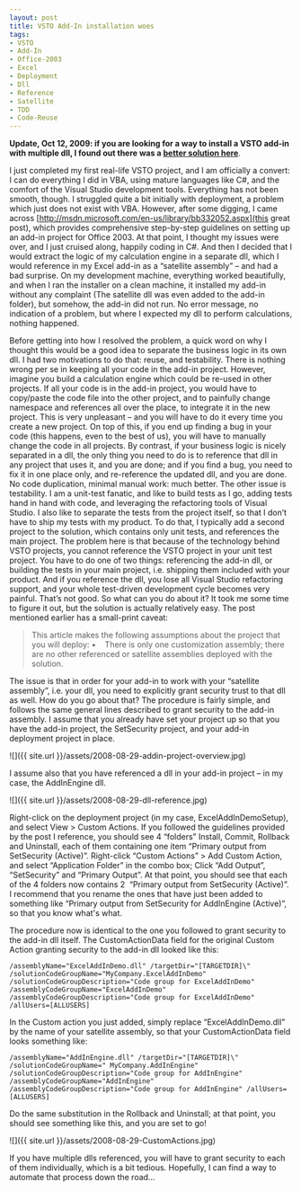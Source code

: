 ```yaml
---
layout: post
title: VSTO Add-In installation woes
tags:
- VSTO
- Add-In
- Office-2003
- Excel
- Deployment
- Dll
- Reference
- Satellite
- TDD
- Code-Reuse
---
```


**Update, Oct 12, 2009: if you are looking for a way to install a VSTO add-in with multiple dll, I found out there was a [better solution here](http://www.brandewinder.com/2009-10-12-VSTO-add-in-with-multiple-assemblies)**.

I just completed my first real-life VSTO project, and I am officially a convert: I can do everything I did in VBA, using mature languages like C#, and the comfort of the Visual Studio development tools.   Everything has not been smooth, though. I struggled quite a bit initially with deployment, a problem which just does not exist with VBA. However, after some digging, I came across [http://msdn.microsoft.com/en-us/library/bb332052.aspx](this great post), which provides comprehensive step-by-step guidelines on setting up an add-in project for Office 2003.   At that point, I thought my issues were over, and I just cruised along, happily coding in C#. And then I decided that I would extract the logic of my calculation engine in a separate dll, which I would reference in my Excel add-in as a “satellite assembly” – and had a bad surprise. On my development machine, everything worked beautifully, and when I ran the installer on a clean machine, it installed my add-in without any complaint (The satellite dll was even added to the add-in folder), but somehow, the add-in did not run. No error message, no indication of a problem, but where I expected my dll to perform calculations, nothing happened.

<!--more-->

Before getting into how I resolved the problem, a quick word on why I thought this would be a good idea to separate the business logic in its own dll. I had two motivations to do that: reuse, and testability.   There is nothing wrong per se in keeping all your code in the add-in project. However, imagine you build a calculation engine which could be re-used in other projects. If all your code is in the add-in project, you would have to copy/paste the code file into the other project, and to painfully change namespace and references all over the place, to integrate it in the new project. This is very unpleasant – and you will have to do it every time you create a new project. On top of this, if you end up finding a bug in your code (this happens, even to the best of us), you will have to manually change the code in all projects. By contrast, if your business logic is nicely separated in a dll, the only thing you need to do is to reference that dll in any project that uses it, and you are done; and if you find a bug, you need to fix it in one place only, and re-reference the updated dll, and you are done. No code duplication, minimal manual work: much better.   The other issue is testability. I am a unit-test fanatic, and like to build tests as I go, adding tests hand in hand with code, and leveraging the refactoring tools of Visual Studio. I also like to separate the tests from the project itself, so that I don’t have to ship my tests with my product. To do that, I typically add a second project to the solution, which contains only unit tests, and references the main project. The problem here is that because of the technology behind VSTO projects, you cannot reference the VSTO project in your unit test project. You have to do one of two things: referencing the add-in dll, or building the tests in your main project, i.e. shipping them included with your product. And if you reference the dll, you lose all Visual Studio refactoring support, and your whole test-driven development cycle becomes very painful. That’s not good.   So what can you do about it? It took me some time to figure it out, but the solution is actually relatively easy. The post mentioned earlier has a small-print caveat:   

> This article makes the following assumptions about the project that you will deploy:   •&#160;&#160;&#160; There is only one customization assembly; there are no other referenced or satellite assemblies deployed with the solution.

The issue is that in order for your add-in to work with your “satellite assembly”, i.e. your dll, you need to explicitly grant security trust to that dll as well. How do you go about that?   The procedure is fairly simple, and follows the same general lines described to grant security to the add-in assembly. I assume that you already have set your project up so that you have the add-in project, the SetSecurity project, and your add-in deployment project in place.   

![]({{ site.url }}/assets/2008-08-29-addin-project-overview.jpg)

I assume also that you have referenced a dll in your add-in project – in my case, the AddInEngine dll.   

![]({{ site.url }}/assets/2008-08-29-dll-reference.jpg)  

Right-click on the deployment project (in my case, ExcelAddInDemoSetup), and select View > Custom Actions. If you followed the guidelines provided by the post I reference, you should see 4 “folders” Install, Commit, Rollback and Uninstall, each of them containing one item “Primary output from SetSecurity (Active)”.   Right-click “Custom Actions” > Add Custom Action, and select “Application Folder” in the combo box; Click “Add Output”, “SetSecurity” and “Primary Output”. At that point, you should see that each of the 4 folders now contains 2&#160; “Primary output from SetSecurity (Active)”. I recommend that you rename the ones that have just been added to something like “Primary output from SetSecurity for AddInEngine (Active)”, so that you know what's what.   

The procedure now is identical to the one you followed to grant security to the add-in dll itself. The CustomActionData field for the original Custom Action granting security to the add-in dll looked like this:

```
/assemblyName="ExcelAddInDemo.dll" /targetDir="[TARGETDIR]\" /solutionCodeGroupName="MyCompany.ExcelAddInDemo" /solutionCodeGroupDescription="Code group for ExcelAddInDemo" /assemblyCodeGroupName="ExcelAddInDemo" /assemblyCodeGroupDescription="Code group for ExcelAddInDemo" /allUsers=[ALLUSERS]
```  
   
In the Custom action you just added, simply replace “ExcelAddInDemo.dll” by the name of your satellite assembly, so that your CustomActionData field looks something like:   

```
/assemblyName="AddInEngine.dll" /targetDir="[TARGETDIR]\" /solutionCodeGroupName=" MyCompany.AddInEngine" /solutionCodeGroupDescription="Code group for AddInEngine" /assemblyCodeGroupName="AddInEngine" /assemblyCodeGroupDescription="Code group for AddInEngine" /allUsers=[ALLUSERS]
```

Do the same substitution in the Rollback and Uninstall; at that point, you should see something like this, and you are set to go!   

![]({{ site.url }}/assets/2008-08-29-CustomActions.jpg)

If you have multiple dlls referenced, you will have to grant security to each of them individually, which is a bit tedious. Hopefully, I can find a way to automate that process down the road…
